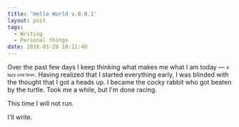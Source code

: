 ```yaml
---
title: 'Hello World v.0.0.1'
layout: post
tags:
  - Writing
  - Personal things
date: 2016-05-28 18:11:40
---
```

Over the past few days I keep thinking what makes me what I am today &mdash; <sub><sup>a lazy one liner</sup></sub>. Having realized that I started everything early, I was blinded with the thought that I got a heads up. I became the cocky rabbit who got beaten by the turtle. Took me a while, but I'm done racing.

This time I will not run.

I'll write.
<!-- more -->
